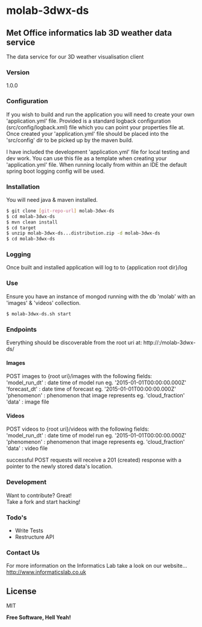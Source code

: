 # molab-3dwx-ds
## Met Office informatics lab 3D weather data service
The data service for our 3D weather visualisation client

### Version
1.0.0

### Configuration
If you wish to build and run the application you will need to create your own 'application.yml' file.
Provided is a standard logback configuration (src/config/logback.xml) file which you can point your properties file at.
Once created your 'application.yml' file should be placed into the 'src/config' dir to be picked up by the maven build.

I have included the development 'application.yml' file for local testing and dev work.
You can use this file as a template when creating your 'application.yml' file.
When running locally from within an IDE the default spring boot logging config will be used.

### Installation
You will need java & maven installed.

```sh
$ git clone [git-repo-url] molab-3dwx-ds  
$ cd molab-3dwx-ds  
$ mvn clean install
$ cd target
$ unzip molab-3dwx-ds...distribution.zip -d molab-3dwx-ds
$ cd molab-3dwx-ds
```

### Logging
Once built and installed application will log to to {application root dir}/log 

### Use
Ensure you have an instance of mongod running with the db 'molab' with an 'images' & 'videos' collection.
```sh
$ molab-3dwx-ds.sh start 
```

### Endpoints
Everything should be discoverable from the root uri at:
http://<YOUR BOX NAME>:<YOUR PORT>/molab-3dwx-ds/

#### Images
POST images to {root uri}/images with the following fields:  
'model_run_dt' : date time of model run eg. '2015-01-01T00:00:00.000Z'  
'forecast_dt'  : date time of forecast eg. '2015-01-01T00:00:00.000Z'  
'phenomenon'   : phenomenon that image represents eg. 'cloud_fraction'  
'data'         : image file  

#### Videos
POST videos to {root uri}/videos with the following fields:  
'model_run_dt' : date time of model run eg. '2015-01-01T00:00:00.000Z'  
'phenomenon'   : phenomenon that image represents eg. 'cloud_fraction'  
'data'         : video file  

successful POST requests will receive a 201 (created) response with a pointer to the newly stored data's location. 


### Development
Want to contribute? Great!  
Take a fork and start hacking!

### Todo's
 - Write Tests
 - Restructure API 

### Contact Us
For more information on the Informatics Lab take a look on our website...  
http://www.informaticslab.co.uk

License
----
MIT

**Free Software, Hell Yeah!**